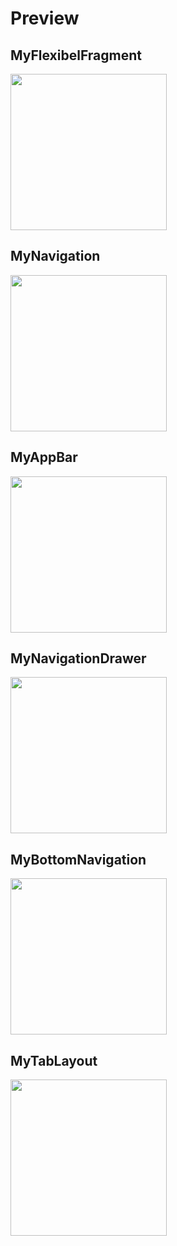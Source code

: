 # Preview

## MyFlexibelFragment
<img src="https://github.com/StevanusPangau/dicoding-fundamental-aplikasi-android/assets/78454287/f382c877-87b5-4079-87c8-f83869661b38" width="250"/>

## MyNavigation
<img src="https://github.com/StevanusPangau/dicoding-fundamental-aplikasi-android/assets/78454287/23de9a2d-ee85-4076-905f-d52e6a960a44" width="250"/>

## MyAppBar
<img src="https://github.com/StevanusPangau/dicoding-fundamental-aplikasi-android/assets/78454287/7fdc79fe-cd72-4049-8711-c33bb26527d6" width="250"/>

## MyNavigationDrawer
<img src="https://github.com/StevanusPangau/dicoding-fundamental-aplikasi-android/assets/78454287/611f2530-5def-4350-98ad-30d39c317ae7" width="250"/>

## MyBottomNavigation
<img src="https://github.com/StevanusPangau/dicoding-fundamental-aplikasi-android/assets/78454287/e9ba6124-1313-4589-97a9-b465bf786289" width="250"/>

## MyTabLayout
<img src="https://github.com/StevanusPangau/dicoding-fundamental-aplikasi-android/assets/78454287/3278ca15-0524-426e-96b5-feb779b40a13" width="250"/>
